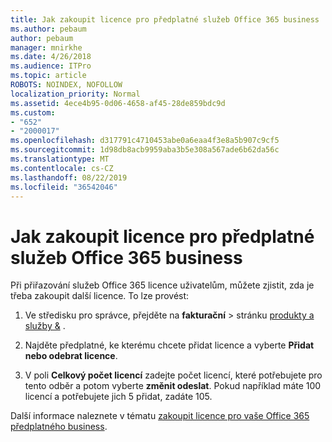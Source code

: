 ```yaml
---
title: Jak zakoupit licence pro předplatné služeb Office 365 business
ms.author: pebaum
author: pebaum
manager: mnirkhe
ms.date: 4/26/2018
ms.audience: ITPro
ms.topic: article
ROBOTS: NOINDEX, NOFOLLOW
localization_priority: Normal
ms.assetid: 4ece4b95-0d06-4658-af45-28de859bdc9d
ms.custom:
- "652"
- "2000017"
ms.openlocfilehash: d317791c4710453abe0a6eaa4f3e8a5b907c9cf5
ms.sourcegitcommit: 1d98db8acb9959aba3b5e308a567ade6b62da56c
ms.translationtype: MT
ms.contentlocale: cs-CZ
ms.lasthandoff: 08/22/2019
ms.locfileid: "36542046"
---
```

# <a name="how-to-buy-licenses-for-your-office-365-business-subscription"></a>Jak zakoupit licence pro předplatné služeb Office 365 business

Při přiřazování služeb Office 365 licence uživatelům, můžete zjistit, zda je třeba zakoupit další licence. To lze provést:
  
1.  Ve středisku pro správce, přejděte na **fakturační** \> stránku [produkty a služby &](https://go.microsoft.com/fwlink/p/?linkid=842054) .

2. Najděte předplatné, ke kterému chcete přidat licence a vyberte **Přidat nebo odebrat licence**.

3. V poli **Celkový počet licencí** zadejte počet licencí, které potřebujete pro tento odběr a potom vyberte **změnit odeslat**. Pokud například máte 100 licencí a potřebujete jich 5 přidat, zadáte 105.

Další informace naleznete v tématu [zakoupit licence pro vaše Office 365 předplatného business](https://support.office.com/article/36081d8d-b3fa-4948-8c34-e217bba825e1).
  